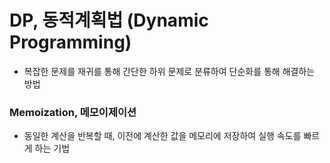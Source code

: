 # DP, 동적계획법 (Dynamic Programming)
- 복잡한 문제를 재귀를 통해 간단한 하위 문제로 분류하여 단순화를 통해 해결하는 방법

### Memoization, 메모이제이션
- 동일한 계산을 반복할 때, 이전에 계산한 값을 메모리에 저장하여 실행 속도를 빠르게 하는 기법
